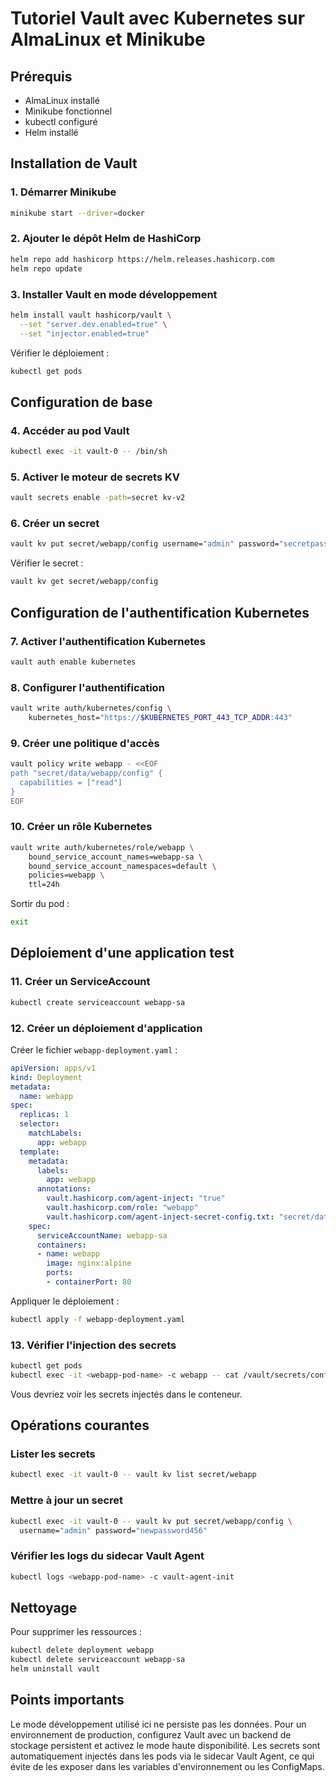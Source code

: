 # Tutoriel Vault avec Kubernetes sur AlmaLinux et Minikube

## Prérequis

- AlmaLinux installé
- Minikube fonctionnel
- kubectl configuré
- Helm installé

## Installation de Vault

### 1. Démarrer Minikube

```bash
minikube start --driver=docker
```

### 2. Ajouter le dépôt Helm de HashiCorp

```bash
helm repo add hashicorp https://helm.releases.hashicorp.com
helm repo update
```

### 3. Installer Vault en mode développement

```bash
helm install vault hashicorp/vault \
  --set "server.dev.enabled=true" \
  --set "injector.enabled=true"
```

Vérifier le déploiement :

```bash
kubectl get pods
```

## Configuration de base

### 4. Accéder au pod Vault

```bash
kubectl exec -it vault-0 -- /bin/sh
```

### 5. Activer le moteur de secrets KV

```bash
vault secrets enable -path=secret kv-v2
```

### 6. Créer un secret

```bash
vault kv put secret/webapp/config username="admin" password="secretpass123"
```

Vérifier le secret :

```bash
vault kv get secret/webapp/config
```

## Configuration de l'authentification Kubernetes

### 7. Activer l'authentification Kubernetes

```bash
vault auth enable kubernetes
```

### 8. Configurer l'authentification

```bash
vault write auth/kubernetes/config \
    kubernetes_host="https://$KUBERNETES_PORT_443_TCP_ADDR:443"
```

### 9. Créer une politique d'accès

```bash
vault policy write webapp - <<EOF
path "secret/data/webapp/config" {
  capabilities = ["read"]
}
EOF
```

### 10. Créer un rôle Kubernetes

```bash
vault write auth/kubernetes/role/webapp \
    bound_service_account_names=webapp-sa \
    bound_service_account_namespaces=default \
    policies=webapp \
    ttl=24h
```

Sortir du pod :

```bash
exit
```

## Déploiement d'une application test

### 11. Créer un ServiceAccount

```bash
kubectl create serviceaccount webapp-sa
```

### 12. Créer un déploiement d'application

Créer le fichier `webapp-deployment.yaml` :

```yaml
apiVersion: apps/v1
kind: Deployment
metadata:
  name: webapp
spec:
  replicas: 1
  selector:
    matchLabels:
      app: webapp
  template:
    metadata:
      labels:
        app: webapp
      annotations:
        vault.hashicorp.com/agent-inject: "true"
        vault.hashicorp.com/role: "webapp"
        vault.hashicorp.com/agent-inject-secret-config.txt: "secret/data/webapp/config"
    spec:
      serviceAccountName: webapp-sa
      containers:
      - name: webapp
        image: nginx:alpine
        ports:
        - containerPort: 80
```

Appliquer le déploiement :

```bash
kubectl apply -f webapp-deployment.yaml
```

### 13. Vérifier l'injection des secrets

```bash
kubectl get pods
kubectl exec -it <webapp-pod-name> -c webapp -- cat /vault/secrets/config.txt
```

Vous devriez voir les secrets injectés dans le conteneur.

## Opérations courantes

### Lister les secrets

```bash
kubectl exec -it vault-0 -- vault kv list secret/webapp
```

### Mettre à jour un secret

```bash
kubectl exec -it vault-0 -- vault kv put secret/webapp/config \
  username="admin" password="newpassword456"
```

### Vérifier les logs du sidecar Vault Agent

```bash
kubectl logs <webapp-pod-name> -c vault-agent-init
```

## Nettoyage

Pour supprimer les ressources :

```bash
kubectl delete deployment webapp
kubectl delete serviceaccount webapp-sa
helm uninstall vault
```

## Points importants

Le mode développement utilisé ici ne persiste pas les données. Pour un environnement de production, configurez Vault avec un backend de stockage persistent et activez le mode haute disponibilité. Les secrets sont automatiquement injectés dans les pods via le sidecar Vault Agent, ce qui évite de les exposer dans les variables d'environnement ou les ConfigMaps.



